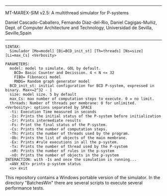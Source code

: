 --------- 
MT-MAREX-SIM v2.5: A multithread simulator for P-systems

  Daniel Cascado-Caballero, Fernando Diaz-del-Rio, Daniel Cagigas-Muñiz,
    Dept. of Computer Architecture and Technology,
    Universidad de Sevilla, Seville,Spain

--------

    SINTAX:
      Simulador [Mo=model] [Bi=BCD_init_st] [Th=threads] [Ns=size] [Li=max_Cs] <Verbosity>
    
    PARAMETERS:
      model: model to simulate. GOL by default.
        BCD= Basic Counter and Decission. 4 < N <= 32
        FIBO= Fibonacci model
        RNDG= Random graph generator model
      BCD_init_st: initial configuration for BCD P-system, expressed in binary. Max<=2^32 - 1
      size: model size. 5 by default
      max_Cs: max number of computation steps to execute. 0 = no limit.
      threads: Number of threads per membrane: 0 for unlimited.
    <Verbosity>: options separated by SPACE
      -ti: Execution Time measured in seconds
      -Is: Prints the initial status of the P-system before initialization
      -Ir: Prints intermediate results
      -Fs: Print the final status of the P-system.
      -Cs: Prints the number of computation steps.
      -Th: Prints the number of threads used by the program.
      -Ob: Prints the list of objects of the main membrane.
      -Ex: Prints #rule executions in all the p-system.
      -Tx: Prints the number of thread used by the P-system
      -nR: Prints the number of rules in the p-system
      -nO: Prints the number of objects in the p-system
    INTERACTION: with -Is and once the simulation is running...
      <ANY_KEY> prints p-system status
      <s> exit

This repository contains a Windows portable version of the simulator. 
In the directory "BatchesWin" there are several scripts to execute several performance tests.
